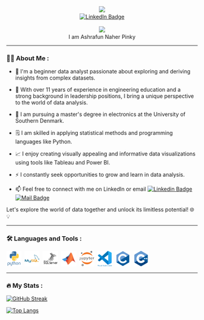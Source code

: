<div id="header" align="center">
  <img src="https://media.giphy.com/media/v1.Y2lkPTc5MGI3NjExOWkydHFhZjUzMXVsbWJ6dTd6enVmMGh2Y3UwNnEwMDU0ZGJleGw0bSZlcD12MV9pbnRlcm5hbF9naWZfYnlfaWQmY3Q9cw/IUNycHoVqvLDowiiam/giphy.gif" width="200"/>
</div>
<div id="badges" align="center">
  <a href="www.linkedin.com/in/ashrafun-naher-pinky">
    <img src="https://img.shields.io/badge/LinkedIn-blue?style=for-the-badge&logo=linkedin&logoColor=white" alt="LinkedIn Badge"/>
  </a>
</div>
<div id="profile_view" align="center">
  <img src="https://komarev.com/ghpvc/?username=Ashrafun-naher-pinky&style=flat-square&color=blue" alt=""/>
</div>
<div id="hello" align="center">
  <img src="https://media.giphy.com/media/hVsHKwMm3ytVYDNBQy/giphy.gif" width="50px"/>
  <br>
  I am Ashrafun Naher Pinky
</div>

---

### :female_detective: About Me :

- :telescope: I'm a beginner data analyst passionate about exploring and deriving insights from complex datasets. 

- :briefcase: With over 11 years of experience in engineering education and a strong background in leadership positions, I bring a unique perspective to the world of data analysis.

- :open_book: I am pursuing a master's degree in electronics at the University of Southern Denmark.

- :spiral_notepad: I am skilled in applying statistical methods and programming languages like Python.

- :chart_with_upwards_trend: I enjoy creating visually appealing and informative data visualizations using tools like Tableau and Power BI.

- :zap: I constantly seek opportunities to grow and learn in data analysis.
  
- :mailbox: Feel free to connect with me on LinkedIn or email [![Linkedin Badge](https://img.shields.io/badge/-LinkedIn-blue?style=flat&logo=Linkedin&logoColor=white)](www.linkedin.com/in/ashrafun-naher-pinky) <a href = "mailto: anaherpinky@gmail.com">![Mail Badge](https://img.shields.io/badge/-Mail-purple?style=flat&logo=Gmail&logoColor=white)</a>

Let's explore the world of data together and unlock its limitless potential! 🌐💡

---

### :hammer_and_wrench: Languages and Tools :

<div>
  <img src="https://github.com/devicons/devicon/blob/master/icons/python/python-original-wordmark.svg" title="Java" alt="Java" width="40" height="40"/>&nbsp;
  <img src="https://github.com/devicons/devicon/blob/master/icons/mysql/mysql-original-wordmark.svg" title="Java" alt="Java" width="40" height="40"/>&nbsp;
  <img src="https://github.com/devicons/devicon/blob/master/icons/microsoftsqlserver/microsoftsqlserver-plain-wordmark.svg" title="Java" alt="Java" width="40" height="40"/>&nbsp;
  <img src="https://github.com/devicons/devicon/blob/master/icons/matlab/matlab-original.svg" title="Java" alt="Java" width="40" height="40"/>&nbsp;
  <img src="https://github.com/devicons/devicon/blob/master/icons/jupyter/jupyter-original-wordmark.svg" title="Java" alt="Java" width="40" height="40"/>&nbsp;
  <img src="https://github.com/devicons/devicon/blob/master/icons/vscode/vscode-original-wordmark.svg" title="Java" alt="Java" width="40" height="40"/>&nbsp;
  <img src="https://github.com/devicons/devicon/blob/master/icons/c/c-original.svg" title="Java" alt="Java" width="40" height="40"/>&nbsp;
  <img src="https://github.com/devicons/devicon/blob/master/icons/cplusplus/cplusplus-original.svg" title="Java" alt="Java" width="40" height="40"/>&nbsp;
<div>

---

### :fire: My Stats :

[![GitHub Streak](https://streak-stats.demolab.com?user=Ashrafun-naher-pinky&theme=swift&date_format=j%20M%5B%20Y%5D)](https://git.io/streak-stats)

[![Top Langs](https://github-readme-stats.vercel.app/api/top-langs/?username=Ashrafun-naher-pinky&layout=compact&theme=vision-friendly)](https://github.com/anuraghazra/github-readme-stats)

<!---
Ashrafun-naher-pinky/Ashrafun-naher-pinky is a ✨ special ✨ repository because its `README.md` (this file) appears on your GitHub profile.
You can click the Preview link to take a look at your changes.
--->
